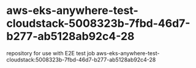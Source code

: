 # aws-eks-anywhere-test-cloudstack-5008323b-7fbd-46d7-b277-ab5128ab92c4-28
repository for use with E2E test job aws-eks-anywhere-test-cloudstack:5008323b-7fbd-46d7-b277-ab5128ab92c4-28
